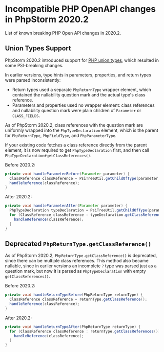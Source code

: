 <!-- Copyright 2000-2023 JetBrains s.r.o. and contributors. Use of this source code is governed by the Apache 2.0 license. -->

# Incompatible PHP OpenAPI changes in PhpStorm 2020.2

<link-summary>List of known breaking PHP Open API changes in 2020.2.</link-summary>

## Union Types Support
PhpStorm 2020.2 introduced support for [PHP union types](https://wiki.php.net/rfc/union_types_v2), which resulted in some PSI-breaking changes.

In earlier versions, type hints in parameters, properties, and return types were parsed inconsistently:
* Return types used a separate `PhpReturnType` wrapper element, which contained the nullability question mark and the actual type's class reference.
* Parameters and properties used no wrapper element: class references and nullability question mark were plain children of `Parameter` or `CLASS_FIELDS`.

As of PhpStorm 2020.2, class references with the question mark are uniformly wrapped into the `PhpTypeDeclaration` element, which is the parent for `PhpReturnType`, `PhpFieldType`, and `PhpParameterType`.

If your existing code fetches a class reference directly from the parent element, it is now required to get `PhpTypeDeclaration` first, and then call `PhpTypeDeclaration#getClassReferences()`.

Before 2020.2:

```java
private void handleParameterBefore(Parameter parameter) {
  ClassReference classReference = PsiTreeUtil.getChildOfType(parameter, ClassReference.class);
  handleReference(classReference);
}
```

After 2020.2:

```java
private void handleParameterAfter(Parameter parameter) {
  PhpTypeDeclaration typeDeclaration = PsiTreeUtil.getChildOfType(parameter, PhpTypeDeclaration.class);
  for (ClassReference classReference : typeDeclaration.getClassReferences()) {
    handleReference(classReference);
  }
}
```

## Deprecated `PhpReturnType.getClassReference()`
As of PhpStorm 2020.2, `PhpReturnType.getClassReference()` is deprecated, since there can be multiple class references.
This method also became nullable, since in earlier versions an incomplete `?` type was parsed just as a question mark, but now it is parsed as `PhpTypeDeclaration` with empty `getClassReferences()`.

Before 2020.2:

```java
private void handleReturnTypeBefore(PhpReturnType returnType) {
  ClassReference classReference = returnType.getClassReference();
  handleReference(classReference);
}
```

After 2020.2:

```java
private void handleReturnTypeAfter(PhpReturnType returnType) {
  for (ClassReference classReference : returnType.getClassReferences()) {
    handleReference(classReference);
  }
}
```
